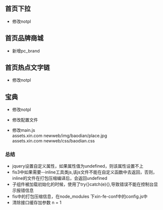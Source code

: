 ##  首页下拉

* 修改notpl



##  首页品牌商城

* 新增pc_brand


## 首页热点文字链
* 修改notpl

## 宝典
 * 修改notpl
 
 * 修改配置文件
 * 修改main.js  
 assets.xin.com  newweb/img/baodian/place.jpg  
 assets.xin.com  newweb/css/baodian.css
### 总结
* jquery设置自定义属性，如果属性值为undefined，则该属性设置不上
* fis3中如果需要--inline工具类js,该js文件不能在自定义函数中去返回，否则，inline的文件在打包压缩编译后，会返回undefined
* 子组件被加载初始化的时候，使用了try{}catch(e){},导致错误不能在控制台显示报错信息
* fis中的打包压缩信息，在node_modules 下xin-fe-conf中的config.js中
* 清除接口缓存加参数  n = 1
